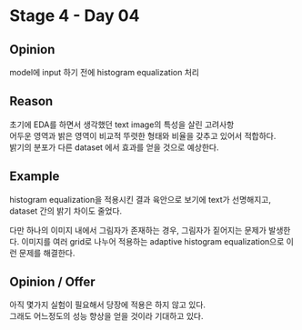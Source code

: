 # Stage 4 - Day 04

## Opinion

model에 input 하기 전에 histogram equalization 처리

## Reason

초기에 EDA를 하면서 생각했던 text image의 특성을 살린 고려사항  
어두운 영역과 밝은 영역이 비교적 뚜렷한 형태와 비율을 갖추고 있어서 적합하다.  
밝기의 분포가 다른 dataset 에서 효과를 얻을 것으로 예상한다.

## Example

histogram equalization을 적용시킨 결과 육안으로 보기에 text가 선명해지고, dataset 간의 밝기 차이도 줄었다.

다만 하나의 이미지 내에서 그림자가 존재하는 경우, 그림자가 짙어지는 문제가 발생한다.
이미지를 여러 grid로 나누어 적용하는 adaptive histogram equalization으로 이런 문제를 해결한다.

## Opinion / Offer

아직 몇가지 실험이 필요해서 당장에 적용은 하지 않고 있다.  
그래도 어느정도의 성능 향상을 얻을 것이라 기대하고 있다.
